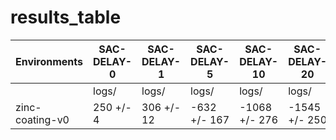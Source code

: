 # results_table
| Environments  |SAC-DELAY-0|SAC-DELAY-1|SAC-DELAY-5 |SAC-DELAY-10 |SAC-DELAY-20 |SAC-DELAY-100|
|---------------|-----------|-----------|------------|-------------|-------------|-------------|
|               |logs/      |logs/      |logs/       |logs/        |logs/        |logs/        |
|zinc-coating-v0|250 +/- 4  |306 +/- 12 |-632 +/- 167|-1068 +/- 276|-1545 +/- 250|-2087 +/- 70 |

